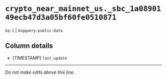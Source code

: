 # `crypto_near_mainnet_us._sbc_1a0890149ecb47d3a05bf60fe0510871`
`bq-1` | `bigquery-public-data`

## Column details
* [TIMESTAMP] `last_update`

-------------------------------------------------------------------------------
*Do not make edits above this line.*
